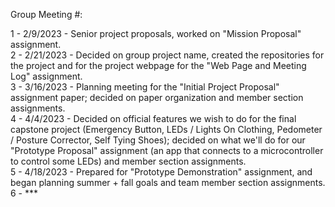 Group Meeting #:  
   
1 - 2/9/2023 - Senior project proposals, worked on "Mission Proposal" assignment.  
2 - 2/21/2023 - Decided on group project name, created the repositories for the project and for the project webpage for the "Web Page and Meeting Log" assignment.  
3 - 3/16/2023 - Planning meeting for the "Initial Project Proposal" assignment paper; decided on paper organization and member section assignments.  
4 - 4/4/2023 - Decided on official features we wish to do for the final capstone project (Emergency Button, LEDs / Lights On Clothing, Pedometer / Posture Corrector, Self Tying Shoes); decided on what we'll do for our "Prototype Proposal" assignment (an app that connects to a microcontroller to control some LEDs) and member section assignments.   
5 - 4/18/2023 - Prepared for "Prototype Demonstration" assignment, and began planning summer + fall goals and team member section assignments.  
6 - ***  
